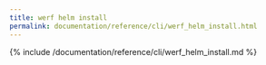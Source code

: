 ```yaml
---
title: werf helm install
permalink: documentation/reference/cli/werf_helm_install.html
---
```


{% include /documentation/reference/cli/werf_helm_install.md %}
